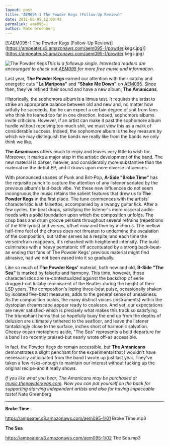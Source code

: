 ```yaml
---
layout: post
title: "AEM095-1 The Powder Kegs (Follow-Up Review)"
date: 2011-08-05 12:00:43
permalink: aem095-1
author: Nate Greenberg
---
```

[![AEM095-1 The Powder Kegs (Follow-Up Review)](https://ampeater.s3.amazonaws.com/aem095-1/powder kegs.jpg)](https://ampeater.s3.amazonaws.com/aem095-1/powder kegs.jpg)

![](http://ampeatermusic.com/wp-content/uploads/2011/08/powder-kegs-300x219.jpg "The Powder Kegs")_This is a followup single. Interested readers are encouraged to check out [AEM095](http://ampeatermusic.com/aem095 "AEM095 The Powder Kegs") for more free music and information._

<!-- more -->

Last year, **The Powder Kegs** earned our attention with their catchy and energetic cuts **"La Mariposa"** and **"Shake Me Down"** on [AEM095](http://ampeatermusic.com/aem095). Since then, they've refined their sound and have a new album, **The Amanicans**.

Historically, the sophomore album is a litmus test. It requires the artist to strike an appropriate balance between old and new and, no matter how artfully he succeeds, the he can expect a certain degree of shit from fans who think he leaned too far in one direction. Indeed, sophomore albums invite criticism. However, if an artist can make it past the sophomore album hurdle without receiving too much shit, we must view this as a mark of considerable success. Indeed, the sophomore album is the key measure by which we may distinguish the bands we really like from the bands we only think we like.

**The Amanicans** offers much to enjoy and leaves very little to wish for. Moreover, it marks a major step in the artistic development of the band. The new material is darker, heavier, and considerably more substantive than the material on the debut EP, and it draws upon more diverse influences.

With pronounced shades of Punk and Brit-Pop, **A-Side "Broke Time"** has the requisite punch to capture the attention of any listener sedated by the previous album's laid-back vibe. Yet these new influences do not seem incongruous;the music retains the salient features that drew us to **The Powder Kegs** in the first place. The tune commences with the artists' characteristic lush falsettos, accompanied by a twangy guitar lick. After a few cycles, the beat drops, satisfying the listener's more visceral audio-needs with a solid foundation upon which the composition unfolds. The crisp bass and drum groove persists throughout several refrains (repetitions of the title lyrics) and verses, offset now and then by a chorus. The mellow half-time feel of the chorus does not threaten to undermine the escalation of the composition, but rather serves as a respite, and each time the verse/refrain reappears, it's rehashed with heightened intensity. The build culminates with a heavy pentatonic riff accentuated by a strong back-beat-an ending that fans of The Powder Kegs' previous material might find abrasive, had we not been eased into it so gradually.

Like so much of **The Powder Kegs'** material, both new and old, **B-Side "The Sea"** is marked by falsetto and harmony. This time, however, those characteristics are re-contextualized against the backdrop of eerie drugged-out lullaby reminiscent of the Beatles during the height of their LSD years. The composition's loping three-beat pulse, occasionally shaken by isolated five-beat measures, adds to the general sense of uneasiness. As the composition builds, the many distinct voices (instruments) within the dystopian dreamscape appear ready to coalesce. And yet, our expectations are never satisfied-which is precisely what makes this track so satisfying. The triumphant horns that so hopefully buoy the end up from the depths of delusion are ultimately tethered to the seafloor, and leave the listener tantalizingly close to the surface, inches short of harmonic salvation. Cheesy ocean metaphors aside, "The Sea" represents a bold departure for a band I so recently praised-but nearly wrote off-as accessible.

In fact, the Powder Kegs do remain accessible, but **The Amanicans** demonstrates a slight penchant for the experimental that I wouldn't have necessarily anticipated from the band I wrote up just last year. They've taken a few risks-enough to maintain our interest without fucking up the original recipe-and it really shows.

_If you like what you hear, The Amanicans may be purchased at [music.thepowderkegs.com](http://www.music.thepowderkegs.com/). Now you can pat yourself on the back for supporting starving independent artists and also for having impeccable taste!_ Nate Greenberg

---

**Broke Time**

https://ampeater.s3.amazonaws.com/aem095-1/01 Broke Time.mp3

**The Sea**

https://ampeater.s3.amazonaws.com/aem095-1/02 The Sea.mp3

